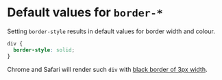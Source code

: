 # Default values for `border-*`

Setting `border-style` results in default values for border width and colour.

```css
div {
  border-style: solid;
}
```

Chrome and Safari will render such `div` with [black border of 3px width](http://codepen.io/anon/pen/aWmoLr).
